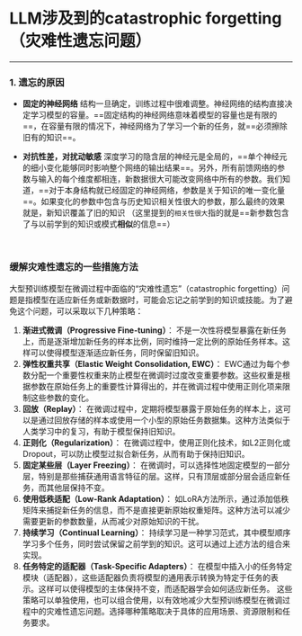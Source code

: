 # LLM涉及到的catastrophic forgetting（灾难性遗忘问题）


---


### 1. **遗忘的原因**
   
* **固定的神经网络**
结构一旦确定，训练过程中很难调整。神经网络的结构直接决定学习模型的容量。==固定结构的神经网络意味着模型的容量也是有限的==，在容量有限的情况下，神经网络为了学习一个新的任务，就==必须擦除旧有的知识==。
$\quad$


* **对抗性差，对扰动敏感**
深度学习的隐含层的神经元是全局的，==单个神经元的细小变化能够同时影响整个网络的输出结果==。另外，所有前馈网络的参数与输入的每个维度都相连，新数据很大可能改变网络中所有的参数。我们知道，==对于本身结构就已经固定的神经网络，参数是关于知识的唯一变化量==。如果变化的参数中包含与历史知识相关性很大的参数，那么最终的效果就是，新知识覆盖了旧的知识
（这里提到的`相关性很大`指的就是==新参数包含了与以前学到的知识或模式**相似**的信息==）



<br>



### 缓解灾难性遗忘的一些措施方法

大型预训练模型在微调过程中面临的“灾难性遗忘”（catastrophic forgetting）问题是指模型在适应新任务或新数据时，可能会忘记之前学到的知识或技能。为了避免这个问题，可以采取以下几种策略：
1. **渐进式微调（Progressive Fine-tuning）**：
   不是一次性将模型暴露在新任务上，而是逐渐增加新任务的样本比例，同时维持一定比例的原始任务样本。这样可以使得模型逐渐适应新任务，同时保留旧知识。
2. **弹性权重共享（Elastic Weight Consolidation, EWC）**：
   EWC通过为每个参数分配一个重要性权重来防止模型在微调时过度改变重要参数。这些权重是根据参数在原始任务上的重要性计算得出的，并在微调过程中使用正则化项来限制这些参数的变化。
3. **回放（Replay）**：
   在微调过程中，定期将模型暴露于原始任务的样本上，这可以是通过回放存储的样本或使用一个小型的原始任务数据集。这种方法类似于人类学习中的复习，有助于模型保持旧知识。
4. **正则化（Regularization）**：
   在微调过程中，使用正则化技术，如L2正则化或Dropout，可以防止模型过拟合新任务，从而有助于保持旧知识。
5. **固定某些层（Layer Freezing）**：
   在微调时，可以选择性地固定模型的一部分层，特别是那些捕获通用语言特征的层。这样，只有顶层或部分层会适应新任务，而其他层保持不变。
6. **使用低秩适配（Low-Rank Adaptation）**：
   如LoRA方法所示，通过添加低秩矩阵来捕捉新任务的信息，而不是直接更新原始权重矩阵。这种方法可以减少需要更新的参数数量，从而减少对原始知识的干扰。
7. **持续学习（Continual Learning）**：
   持续学习是一种学习范式，其中模型顺序学习多个任务，同时尝试保留之前学到的知识。这可以通过上述方法的组合来实现。
8. **任务特定的适配器（Task-Specific Adapters）**：
   在模型中插入小的任务特定模块（适配器），这些适配器负责将模型的通用表示转换为特定于任务的表示。这样可以使得模型的主体保持不变，而适配器学会如何适应新任务。
这些策略可以单独使用，也可以组合使用，以有效地减少大型预训练模型在微调过程中的灾难性遗忘问题。选择哪种策略取决于具体的应用场景、资源限制和任务要求。

